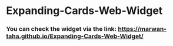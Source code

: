 # Expanding-Cards-Web-Widget
### You can check the widget via the link: https://marwan-taha.github.io/Expanding-Cards-Web-Widget/
